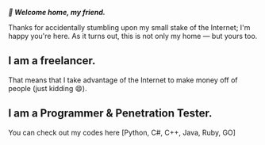 **_🔭 Welcome home, my friend._**

Thanks for accidentally stumbling upon my small stake of the Internet; I'm happy you're here.
As it turns out, this is not only my home — but yours too.

## I am a freelancer.
That means that I take advantage of the Internet to make money off of people (just kidding 😄).

## I am a Programmer & Penetration Tester.
You can check out my codes here [Python, C#, C++, Java, Ruby, GO]
